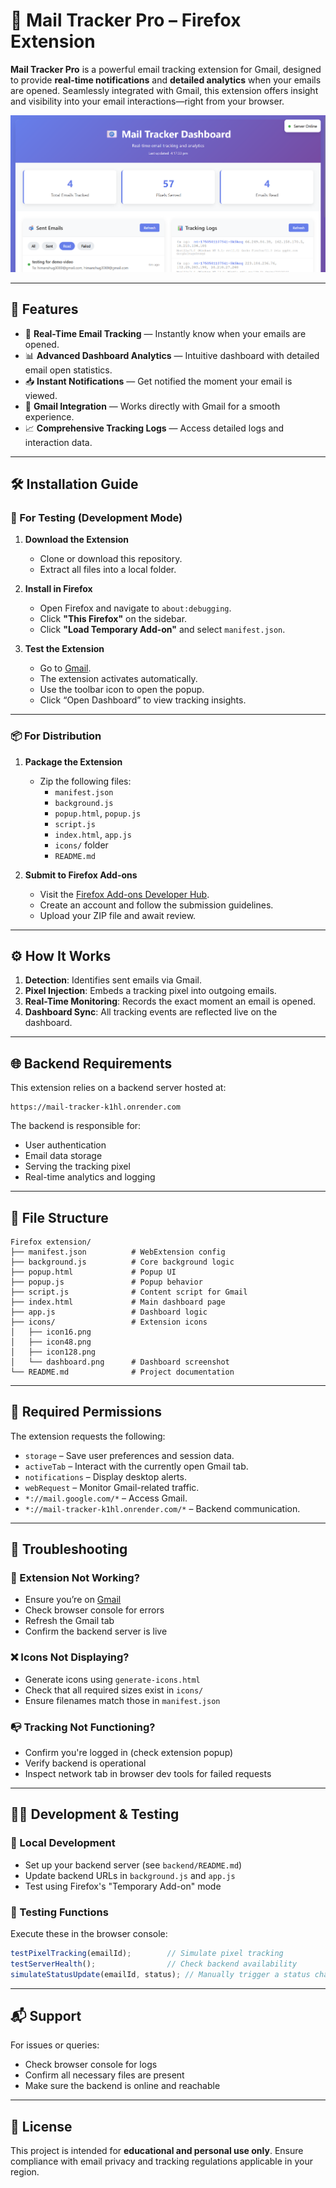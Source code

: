 # 📩 Mail Tracker Pro – Firefox Extension

**Mail Tracker Pro** is a powerful email tracking extension for Gmail, designed to provide **real-time notifications** and **detailed analytics** when your emails are opened. Seamlessly integrated with Gmail, this extension offers insight and visibility into your email interactions—right from your browser.

![Dashboard Preview](icons/dashboard.png)

---

## 🚀 Features

- 🔔 **Real-Time Email Tracking** — Instantly know when your emails are opened.  
- 📊 **Advanced Dashboard Analytics** — Intuitive dashboard with detailed email open statistics.  
- 📥 **Instant Notifications** — Get notified the moment your email is viewed.  
- 💌 **Gmail Integration** — Works directly with Gmail for a smooth experience.  
- 📈 **Comprehensive Tracking Logs** — Access detailed logs and interaction data.

---

## 🛠️ Installation Guide

### 🔧 For Testing (Development Mode)

1. **Download the Extension**
   - Clone or download this repository.
   - Extract all files into a local folder.

2. **Install in Firefox**
   - Open Firefox and navigate to `about:debugging`.
   - Click **"This Firefox"** on the sidebar.
   - Click **"Load Temporary Add-on"** and select `manifest.json`.

3. **Test the Extension**
   - Go to [Gmail](https://mail.google.com).
   - The extension activates automatically.
   - Use the toolbar icon to open the popup.
   - Click “Open Dashboard” to view tracking insights.

---

### 📦 For Distribution

1. **Package the Extension**
   - Zip the following files:
     - `manifest.json`
     - `background.js`
     - `popup.html`, `popup.js`
     - `script.js`
     - `index.html`, `app.js`
     - `icons/` folder
     - `README.md`

2. **Submit to Firefox Add-ons**
   - Visit the [Firefox Add-ons Developer Hub](https://addons.mozilla.org/developers/).
   - Create an account and follow the submission guidelines.
   - Upload your ZIP file and await review.

---

## ⚙️ How It Works

1. **Detection**: Identifies sent emails via Gmail.
2. **Pixel Injection**: Embeds a tracking pixel into outgoing emails.
3. **Real-Time Monitoring**: Records the exact moment an email is opened.
4. **Dashboard Sync**: All tracking events are reflected live on the dashboard.

---

## 🌐 Backend Requirements

This extension relies on a backend server hosted at:

```
https://mail-tracker-k1hl.onrender.com
```

The backend is responsible for:

- User authentication  
- Email data storage  
- Serving the tracking pixel  
- Real-time analytics and logging  

---

## 📁 File Structure

```
Firefox extension/
├── manifest.json          # WebExtension config
├── background.js          # Core background logic
├── popup.html             # Popup UI
├── popup.js               # Popup behavior
├── script.js              # Content script for Gmail
├── index.html             # Main dashboard page
├── app.js                 # Dashboard logic
├── icons/                 # Extension icons
│   ├── icon16.png
│   ├── icon48.png
│   ├── icon128.png
│   └── dashboard.png      # Dashboard screenshot
└── README.md              # Project documentation
```

---

## 🔐 Required Permissions

The extension requests the following:

- `storage` – Save user preferences and session data.  
- `activeTab` – Interact with the currently open Gmail tab.  
- `notifications` – Display desktop alerts.  
- `webRequest` – Monitor Gmail-related traffic.  
- `*://mail.google.com/*` – Access Gmail.  
- `*://mail-tracker-k1hl.onrender.com/*` – Backend communication.  

---

## 🧪 Troubleshooting

### 🛑 Extension Not Working?
- Ensure you’re on [Gmail](https://mail.google.com)  
- Check browser console for errors  
- Refresh the Gmail tab  
- Confirm the backend server is live  

### ❌ Icons Not Displaying?
- Generate icons using `generate-icons.html`  
- Check that all required sizes exist in `icons/`  
- Ensure filenames match those in `manifest.json`  

### 📭 Tracking Not Functioning?
- Confirm you're logged in (check extension popup)  
- Verify backend is operational  
- Inspect network tab in browser dev tools for failed requests  

---

## 👨‍💻 Development & Testing

### 🔄 Local Development
- Set up your backend server (see `backend/README.md`)  
- Update backend URLs in `background.js` and `app.js`  
- Test using Firefox's "Temporary Add-on" mode  

### 🧪 Testing Functions  
Execute these in the browser console:

```js
testPixelTracking(emailId);        // Simulate pixel tracking
testServerHealth();                // Check backend availability
simulateStatusUpdate(emailId, status); // Manually trigger a status change
```

---

## 📬 Support

For issues or queries:  
- Check browser console for logs  
- Confirm all necessary files are present  
- Make sure the backend is online and reachable  

---

## 📄 License

This project is intended for **educational and personal use only**. Ensure compliance with email privacy and tracking regulations applicable in your region.

